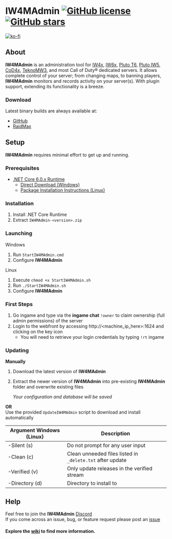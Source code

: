 
# IW4MAdmin [![GitHub license](https://img.shields.io/github/license/RaidMax/IW4M-Admin)](https://github.com/RaidMax/IW4M-Admin/blob/2.4-pr/LICENSE) [![GitHub stars](https://img.shields.io/github/stars/RaidMax/IW4M-Admin)](https://github.com/RaidMax/IW4M-Admin/stargazers)  
[![ko-fi](https://www.ko-fi.com/img/githubbutton_sm.svg)](https://ko-fi.com/J3J821KUJ)

## About
**IW4MAdmin** is an administration tool for [IW4x](https://iw4x.org/), [IW6x](https://xlabs.dev), [Pluto T6](https://forum.plutonium.pw/category/6/plutonium-t6), [Pluto IW5](https://forum.plutonium.pw/category/14/plutonium-iw5), [CoD4x](https://cod4x.me/), [TeknoMW3](https://github.com/Musta1337/TeknoMW3), and most Call of Duty® dedicated servers. It allows complete control of your server; from changing maps, to banning players, **IW4MAdmin** monitors and records activity on your server(s). With plugin support, extending its functionality is a breeze.
### Download
Latest binary builds are always available at:
- [GitHub](https://github.com/RaidMax/IW4M-Admin/releases)
- [RaidMax](https://raidmax.org/IW4MAdmin)  


## Setup
**IW4MAdmin** requires minimal effort to get up and running.
### Prerequisites
* [.NET Core 6.0.x Runtime](https://www.microsoft.com/net/download)
    * [Direct Download (Windows)](https://dotnet.microsoft.com/en-us/download/dotnet/thank-you/runtime-aspnetcore-6.0.1-windows-x64-installer)
    * [Package Installation Instructions (Linux)](https://docs.microsoft.com/en-us/dotnet/core/install/linux)
### Installation
1. Install .NET Core Runtime
2.  Extract `IW4MAdmin-<version>.zip`  
### Launching
Windows
1. Run `StartIW4MAdmin.cmd`
2. Configure **IW4MAdmin**

Linux
1. Execute `chmod +x StartIW4MAdmin.sh`  
2. Run `./StartIW4MAdmin.sh`
3. Configure **IW4MAdmin**

### First Steps
1. Go ingame and type via the **ingame chat** `!owner` to claim ownership (full admin permissions) of the server
2. Login to the webfront by accessing http://<machine_ip_here>:1624 and clicking on the key icon
    * You will need to retrieve your login credentials by typing `!rt` ingame

### Updating
**Manually**  
1. Download the latest version of **IW4MAdmin**
2. Extract the newer version of **IW4MAdmin** into pre-existing **IW4MAdmin** folder and overwrite existing files

    _Your configuration and database will be saved_

**OR**  
Use the provided `UpdateIW4MAdmin` script to download and install automatically

| Argument Windows (Linux) | Description                                               |
|--------------------------|-----------------------------------------------------------|
| -Silent (s)              | Do not prompt for any user input                          |
| -Clean (c)               | Clean unneeded files listed in `_delete.txt` after update |
| -Verified (v)            | Only update releases in the verified stream               |
 | -Directory (d)           | Directory to install to                                   |

## Help
Feel free to join the **IW4MAdmin** [Discord](https://discord.gg/ZZFK5p3)  
If you come across an issue,  bug, or feature request please post an [issue](https://github.com/RaidMax/IW4M-Admin/issues)


#### Explore the [wiki](https://github.com/RaidMax/IW4M-Admin/wiki) to find more information.
